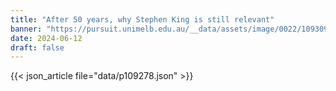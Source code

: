 ```yaml
---
title: "After 50 years, why Stephen King is still relevant"
banner: "https://pursuit.unimelb.edu.au/__data/assets/image/0022/109309/King-1-StephenKing-Getty.webp"
date: 2024-06-12
draft: false
---
```


{{< json_article file="data/p109278.json" >}}
